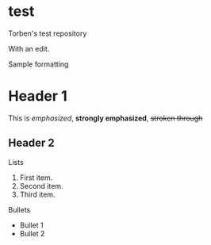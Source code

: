 test
====

Torben's test repository

With an edit. 

Sample formatting

# Header 1

This is *emphasized*, **strongly emphasized**, ~~stroken through~~ 

## Header 2

Lists
1. First item.
2. Second item.
3. Third item.

Bullets

- Bullet 1
- Bullet 2
